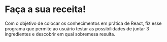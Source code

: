 # Faça a sua receita!
Com o objetivo de colocar os conhecimentos em prática de React, fiz esse programa que permite ao usuário testar as possibilidades de juntar 3 ingredientes e descobrir em qual sobremesa resulta.
